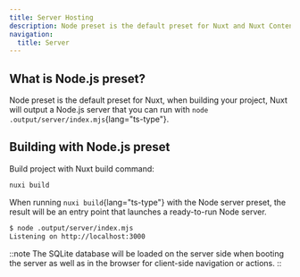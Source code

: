 ```yaml
---
title: Server Hosting
description: Node preset is the default preset for Nuxt and Nuxt Content. It is used to build and run Nuxt applications on Node.js.
navigation:
  title: Server
---
```


## What is Node.js preset?

Node preset is the default preset for Nuxt, when building your project, Nuxt will output a Node.js server that you can run with `node .output/server/index.mjs`{lang="ts-type"}.

## Building with Node.js preset

Build project with Nuxt build command:

```bash [Terminal]
nuxi build
```

When running `nuxi build`{lang="ts-type"} with the Node server preset, the result will be an entry point that launches a ready-to-run Node server.

```bash [Terminal]
$ node .output/server/index.mjs
Listening on http://localhost:3000
```

::note
The SQLite database will be loaded on the server side when booting the server as well as in the browser for client-side navigation or actions.
::
